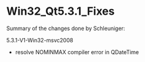 # Win32_Qt5.3.1_Fixes
Summary of the changes done by Schleuniger:

5.3.1-V1-Win32-msvc2008
- resolve NOMINMAX compiler error in QDateTime
